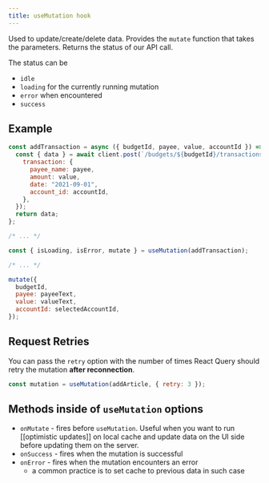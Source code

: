 ```yaml
---
title: useMutation hook
---
```


Used to update/create/delete data. Provides the `mutate` function that takes the parameters. Returns the status of our API call.

The status can be

- `idle`
- `loading` for the currently running mutation
- `error` when encountered
- `success`

## Example

```js
const addTransaction = async ({ budgetId, payee, value, accountId }) => {
  const { data } = await client.post(`/budgets/${budgetId}/transactions`, {
    transaction: {
      payee_name: payee,
      amount: value,
      date: "2021-09-01",
      account_id: accountId,
    },
  });
  return data;
};

/* ... */

const { isLoading, isError, mutate } = useMutation(addTransaction);

/* ... */

mutate({
  budgetId,
  payee: payeeText,
  value: valueText,
  accountId: selectedAccountId,
});
```

## Request Retries

You can pass the `retry` option with the number of times React Query should retry the mutation **after reconnection**.

```js
const mutation = useMutation(addArticle, { retry: 3 });
```

## Methods inside of `useMutation` options

- `onMutate` - fires before `useMutation`. Useful when you want to run [[optimistic updates]] on local cache and update data on the UI side before updating them on the server.
- `onSuccess` - fires when the mutation is successful
- `onError` - fires when the mutation encounters an error
  - a common practice is to set cache to previous data in such case
